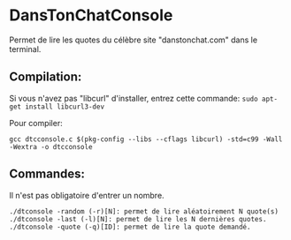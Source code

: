 # DansTonChatConsole
Permet de lire les quotes du célèbre site "danstonchat.com" dans le terminal.

Compilation:
------------
Si vous n'avez pas "libcurl" d'installer, entrez cette commande: ``sudo apt-get install libcurl3-dev``

Pour compiler:

`gcc dtcconsole.c $(pkg-config --libs --cflags libcurl) -std=c99 -Wall -Wextra -o dtcconsole`

Commandes:
----------

Il n'est pas obligatoire d'entrer un nombre.

    ./dtconsole -random (-r)[N]: permet de lire aléatoirement N quote(s)
    ./dtconsole -last (-l)[N]: permet de lire les N dernières quotes.
    ./dtconsole -quote (-q)[ID]: permet de lire la quote demandé.
